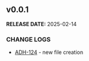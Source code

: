 ## v0.0.1

**RELEASE DATE:** 2025-02-14

### CHANGE LOGS

* <span style='color:skyblue;'>[ADH-124](https://jira.example.com/browse/ADH-124)</span> - new file creation



